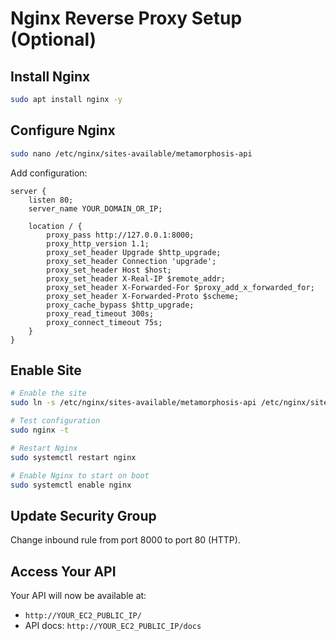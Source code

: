 # Nginx Reverse Proxy Setup (Optional)

## Install Nginx

```bash
sudo apt install nginx -y
```

## Configure Nginx

```bash
sudo nano /etc/nginx/sites-available/metamorphosis-api
```

Add configuration:

```nginx
server {
    listen 80;
    server_name YOUR_DOMAIN_OR_IP;

    location / {
        proxy_pass http://127.0.0.1:8000;
        proxy_http_version 1.1;
        proxy_set_header Upgrade $http_upgrade;
        proxy_set_header Connection 'upgrade';
        proxy_set_header Host $host;
        proxy_set_header X-Real-IP $remote_addr;
        proxy_set_header X-Forwarded-For $proxy_add_x_forwarded_for;
        proxy_set_header X-Forwarded-Proto $scheme;
        proxy_cache_bypass $http_upgrade;
        proxy_read_timeout 300s;
        proxy_connect_timeout 75s;
    }
}
```

## Enable Site

```bash
# Enable the site
sudo ln -s /etc/nginx/sites-available/metamorphosis-api /etc/nginx/sites-enabled/

# Test configuration
sudo nginx -t

# Restart Nginx
sudo systemctl restart nginx

# Enable Nginx to start on boot
sudo systemctl enable nginx
```

## Update Security Group

Change inbound rule from port 8000 to port 80 (HTTP).

## Access Your API

Your API will now be available at:
- `http://YOUR_EC2_PUBLIC_IP/`
- API docs: `http://YOUR_EC2_PUBLIC_IP/docs`
